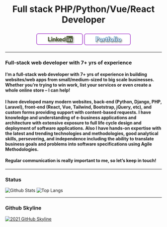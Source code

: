 

<h1 align="center">Full stack PHP/Python/Vue/React Developer</h1>

###
<p align="center">
    <a href="https://www.linkedin.com/in/gabriel-w-n-7b2132220/" target="_blank" rel="noopener noreferrer"><img align="center" src="Assets/LinkedinBtn.png" width="150px" /></a>
    <a href="https://github.com/gabrielnosek" target="_blank" rel="noopener noreferrer"><img align="center" src="Assets/PortfolioBtn.png" width="150px" /></a>
</p>

---
### Full-stack web developer with 7+ yrs of experience 
####   I’m a full-stack web developer with 7+ yrs of experience in building websites/web apps from small/medium-sized to big scale businesses. Whether you’re trying to win work, list your services or even create a whole online store – I can help!
####   I have developed many modern websites, back-end (Python, Django, PHP, Laravel), front-end (React, Vue, Tailwind, Bootstrap, jQuery, etc), and custom forms providing support with content-based requests. I have knowledge and understanding of e-business applications and architecture with extensive exposure to full life cycle design and deployment of software applications. Also I have hands-on expertise with the latest and trending technologies and methodologies, good analytical skills, persevering, and independence including the ability to translate business goals and problems into software specifications using Agile Methodologies.
####   Regular communication is really important to me, so let’s keep in touch!



---
### Status
![Github Stats](https://github-readme-stats.vercel.app/api?username=gabrielnosek&count_private=true&show_icons=true&include_all_commits=true)
![Top Langs](https://github-readme-stats.vercel.app/api/top-langs/?username=gabrielnosek&hide=TeX&layout=compact)

---
### Github Skyline
<a href="https://skyline.github.com/gabrielnosek/2021" title="2021 GitHub Skyline"><img src="https://skyline.github.com/gabrielnosek/2021.png" alt="2021 GitHub Skyline" width="50%" /></a>
